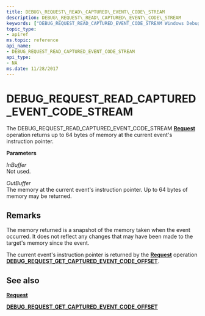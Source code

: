 ```yaml
---
title: DEBUG\_REQUEST\_READ\_CAPTURED\_EVENT\_CODE\_STREAM
description: DEBUG\_REQUEST\_READ\_CAPTURED\_EVENT\_CODE\_STREAM
keywords: ["DEBUG_REQUEST_READ_CAPTURED_EVENT_CODE_STREAM Windows Debugging"]
topic_type:
- apiref
ms.topic: reference
api_name:
- DEBUG_REQUEST_READ_CAPTURED_EVENT_CODE_STREAM
api_type:
- NA
ms.date: 11/28/2017
---
```


# DEBUG\_REQUEST\_READ\_CAPTURED\_EVENT\_CODE\_STREAM


The DEBUG\_REQUEST\_READ\_CAPTURED\_EVENT\_CODE\_STREAM [**Request**](request.md) operation returns up to 64 bytes of memory at the current event's instruction pointer.

**Parameters**

<span id="InBuffer"></span><span id="inbuffer"></span><span id="INBUFFER"></span>*InBuffer*  
Not used.

<span id="OutBuffer"></span><span id="outbuffer"></span><span id="OUTBUFFER"></span>*OutBuffer*  
The memory at the current event's instruction pointer. Up to 64 bytes of memory may be returned.

## Remarks

The memory returned is a snapshot of the memory taken when the event occurred. It does not reflect any changes that may have been made to the target's memory since the event.

The current event's instruction pointer is returned by the [**Request**](request.md) operation [**DEBUG\_REQUEST\_GET\_CAPTURED\_EVENT\_CODE\_OFFSET**](debug-request-get-captured-event-code-offset.md).

## <span id="see_also"></span>See also


[**Request**](request.md)

[**DEBUG\_REQUEST\_GET\_CAPTURED\_EVENT\_CODE\_OFFSET**](debug-request-get-captured-event-code-offset.md)

 

 
